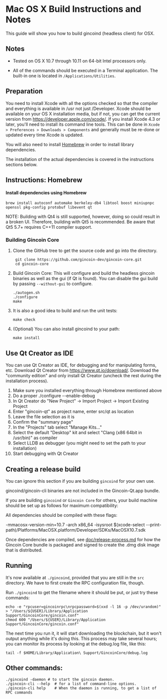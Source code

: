 Mac OS X Build Instructions and Notes
====================================
This guide will show you how to build gincoind (headless client) for OSX.

Notes
-----

* Tested on OS X 10.7 through 10.11 on 64-bit Intel processors only.

* All of the commands should be executed in a Terminal application. The
built-in one is located in `/Applications/Utilities`.

Preparation
-----------

You need to install Xcode with all the options checked so that the compiler
and everything is available in /usr not just /Developer. Xcode should be
available on your OS X installation media, but if not, you can get the
current version from https://developer.apple.com/xcode/. If you install
Xcode 4.3 or later, you'll need to install its command line tools. This can
be done in `Xcode > Preferences > Downloads > Components` and generally must
be re-done or updated every time Xcode is updated.

You will also need to install [Homebrew](http://brew.sh) in order to install library
dependencies.

The installation of the actual dependencies is covered in the instructions
sections below.

Instructions: Homebrew
----------------------

#### Install dependencies using Homebrew

    brew install autoconf automake berkeley-db4 libtool boost miniupnpc openssl pkg-config protobuf libevent qt

NOTE: Building with Qt4 is still supported, however, doing so could result in a broken UI. Therefore, building with Qt5 is recommended. Be aware that Qt5 5.7+ requires C++11 compiler support.

### Building Gincoin Core

1. Clone the GitHub tree to get the source code and go into the directory.

        git clone https://github.com/gincoin-dev/gincoin-core.git
        cd gincoin-core

2.  Build Gincoin Core:
    This will configure and build the headless gincoin binaries as well as the gui (if Qt is found).
    You can disable the gui build by passing `--without-gui` to configure.

        ./autogen.sh
        ./configure
        make

3.  It is also a good idea to build and run the unit tests:

        make check

4.  (Optional) You can also install gincoind to your path:

        make install

Use Qt Creator as IDE
------------------------
You can use Qt Creator as IDE, for debugging and for manipulating forms, etc.
Download Qt Creator from https://www.qt.io/download/. Download the "community edition" and only install Qt Creator (uncheck the rest during the installation process).

1. Make sure you installed everything through Homebrew mentioned above
2. Do a proper ./configure --enable-debug
3. In Qt Creator do "New Project" -> Import Project -> Import Existing Project
4. Enter "gincoin-qt" as project name, enter src/qt as location
5. Leave the file selection as it is
6. Confirm the "summary page"
7. In the "Projects" tab select "Manage Kits..."
8. Select the default "Desktop" kit and select "Clang (x86 64bit in /usr/bin)" as compiler
9. Select LLDB as debugger (you might need to set the path to your installation)
10. Start debugging with Qt Creator

Creating a release build
------------------------
You can ignore this section if you are building `gincoind` for your own use.

gincoind/gincoin-cli binaries are not included in the Gincoin-Qt.app bundle.

If you are building `gincoind` or `Gincoin Core` for others, your build machine should be set up
as follows for maximum compatibility:

All dependencies should be compiled with these flags:

 -mmacosx-version-min=10.7
 -arch x86_64
 -isysroot $(xcode-select --print-path)/Platforms/MacOSX.platform/Developer/SDKs/MacOSX10.7.sdk

Once dependencies are compiled, see [doc/release-process.md](release-process.md) for how the Gincoin Core
bundle is packaged and signed to create the .dmg disk image that is distributed.

Running
-------

It's now available at `./gincoind`, provided that you are still in the `src`
directory. We have to first create the RPC configuration file, though.

Run `./gincoind` to get the filename where it should be put, or just try these
commands:

    echo -e "rpcuser=gincoinrpc\nrpcpassword=$(xxd -l 16 -p /dev/urandom)" > "/Users/${USER}/Library/Application Support/GincoinCore/gincoin.conf"
    chmod 600 "/Users/${USER}/Library/Application Support/GincoinCore/gincoin.conf"

The next time you run it, it will start downloading the blockchain, but it won't
output anything while it's doing this. This process may take several hours;
you can monitor its process by looking at the debug.log file, like this:

    tail -f $HOME/Library/Application\ Support/GincoinCore/debug.log

Other commands:
-------

    ./gincoind -daemon # to start the gincoin daemon.
    ./gincoin-cli --help  # for a list of command-line options.
    ./gincoin-cli help    # When the daemon is running, to get a list of RPC commands
